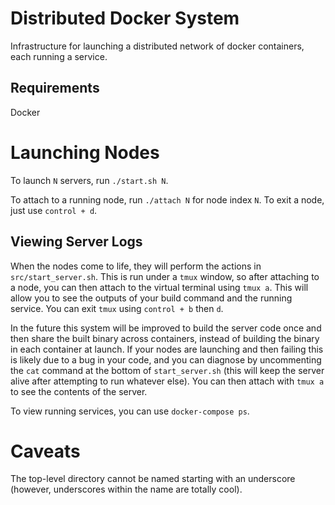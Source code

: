 # Distributed Docker System
Infrastructure for launching a distributed network of docker containers, each running a service.

## Requirements
Docker

# Launching Nodes
To launch `N` servers, run `./start.sh N`.

To attach to a running node, run `./attach N` for node index `N`. To exit a node, just use `control + d`.

## Viewing Server Logs

When the nodes come to life, they will perform the actions in `src/start_server.sh`. This is run under a `tmux` window, so after attaching to a node, you can then attach to the virtual terminal using `tmux a`. This will allow you to see the outputs of your build command and the running service. You can exit `tmux` using `control + b` then `d`. 

In the future this system will be improved to build the server code once and then share the built binary across containers, instead of building the binary in each container at launch. If your nodes are launching and then failing this is likely due to a bug in your code, and you can diagnose by uncommenting the `cat` command at the bottom of `start_server.sh` (this will keep the server alive after attempting to run whatever else). You can then attach with `tmux a` to see the contents of the server.

To view running services, you can use `docker-compose ps`.

# Caveats
The top-level directory cannot be named starting with an underscore (however, underscores within the name are totally cool).
